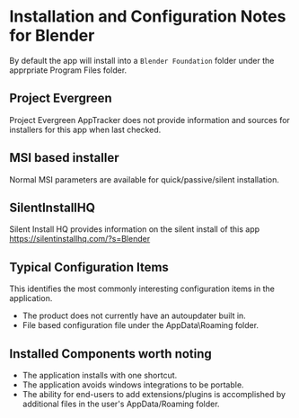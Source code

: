 # Installation and Configuration Notes for Blender
By default the app will install into a `Blender Foundation` folder under the apprpriate Program Files folder.



## Project Evergreen
Project Evergreen AppTracker does not provide information and sources for installers for this app when last checked.


## MSI based installer

Normal MSI parameters are available for quick/passive/silent installation.

## SilentInstallHQ
Silent Install HQ provides information on the silent install of this app https://silentinstallhq.com/?s=Blender

## Typical Configuration Items 

This identifies the most commonly interesting configuration items in the application.

* The product does not currently have an autoupdater built in.
* File based configuration file under the AppData\Roaming folder.

## Installed Components worth noting

* The application installs with one shortcut.
* The application avoids windows integrations to be portable.  
* The ability for end-users to add extensions/plugins is accomplished by additional files in the user's AppData/Roaming folder.